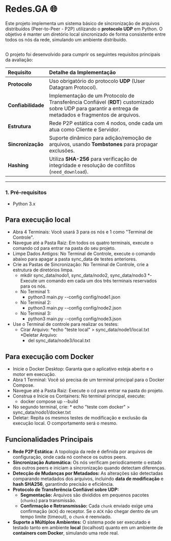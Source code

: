 # Redes.GA 🌐

Este projeto implementa um sistema básico de sincronização de arquivos distribuídos (Peer-to-Peer - P2P) utilizando o **protocolo UDP** em Python. O objetivo é manter um diretório local sincronizado de forma consistente entre todos os nós da rede, simulando um ambiente distribuído.

## 

O projeto foi desenvolvido para cumprir os seguintes requisitos principais da avaliação:

| Requisito | Detalhe da Implementação |
| :--- | :--- |
| **Protocolo** | Uso obrigatório do protocolo **UDP** (User Datagram Protocol). |
| **Confiabilidade** | Implementação de um Protocolo de Transferência Confiável (**RDT**) customizado sobre UDP para garantir a entrega de metadados e fragmentos de arquivos. |
| **Estrutura** | Rede P2P estática com 4 nodos, onde cada um atua como Cliente e Servidor. |
| **Sincronização** | Suporte dinâmico para adição/remoção de arquivos, usando **Tombstones** para propagar exclusões. |
| **Hashing** | Utiliza **SHA-256** para verificação de integridade e resolução de conflitos (`need_download`). |

---

### 1. Pré-requisitos
* Python 3.x
## Para execução local 
* Abra 4 Terminais: Você usará 3 para os nós e 1 como "Terminal de Controle".
* Navegue até a Pasta Raiz: Em todos os quatro terminais, execute o comando cd para entrar na pasta do seu projeto.
* Limpe Dados Antigos: No Terminal de Controle, execute o comando abaixo para apagar a pasta sync_data de testes anteriores.
* Crie as Pastas de Sincronização: No Terminal de Controle, crie a estrutura de diretórios limpa.
   * mkdir sync_data/nodo1, sync_data/nodo2, sync_data/nodo3
*-Execute um comando em cada um dos três terminais reservados para os nós.
  * No Terminal 1:
      * python3 main.py --config config/node1.json
  * No Terminal 2:
      * python3 main.py --config config/node2.json
  * No Terminal 3:
      * python3 main.py --config config/node3.json
* Use o Terminal de controle para realizar os testes:
   * Cirar Arquivo:
        *echo "teste local" > sync_data/node1/local.txt
    *Deletar Arquivo:
        * del sync_data/node3/local.txt

## Para execução com Docker
* Inicie o Docker Desktop: Garanta que o aplicativo esteja aberto e o motor em execução.
* Abra 1 Terminal: Você só precisa de um terminal principal para o Docker Compose.
* Navegue até a Pasta Raiz: Execute o cd para entrar na pasta do projeto.
* Construa e Inicie os Containers: No terminal principal, execute:
    * docker compose up --build
* No segundo terminal, crie:
       * echo "teste com docker" > sync_data/nodo1/docker.txt
* Deletar: Repita os mesmos testes de modificação e exclusão da execução local. O comportamento será o mesmo.
## Funcionalidades Principais

-   **Rede P2P Estática:** A topologia da rede é definida por arquivos de configuração, onde cada nó conhece os outros peers.
-   **Sincronização Automática:** Os nós verificam periodicamente o estado dos outros peers e iniciam a sincronização quando detectam diferenças.
-   **Detecção de Mudanças por Metadados:** As alterações são detectadas comparando metadados dos arquivos, incluindo **data de modificação** e **hash SHA256**, garantindo precisão e eficiência.
-   **Protocolo de Transferência Confiável sobre UDP:**
    -   **Segmentação:** Arquivos são divididos em pequenos pacotes (`chunks`) para transmissão.
    -   **Confirmação e Retransmissão:** Cada `chunk` enviado exige uma confirmação (`ACK`) do receptor. Se o `ACK` não chegar dentro de um tempo limite (timeout), o `chunk` é reenviado.
-   **Suporte a Múltiplos Ambientes:** O sistema pode ser executado e testado tanto em ambiente **local** (localhost) quanto em um ambiente de **containers com Docker**, simulando uma rede real.
